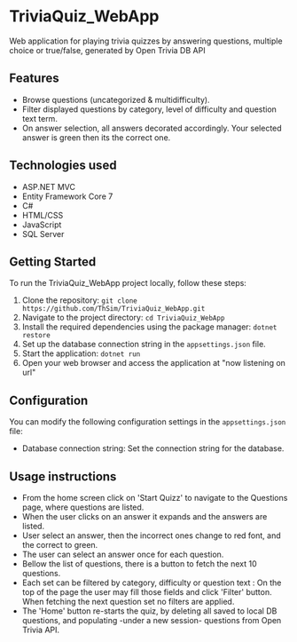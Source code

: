 # TriviaQuiz_WebApp

Web application for playing trivia quizzes by answering questions, multiple choice or true/false, generated by Open Trivia DB API

## Features 
- Browse questions (uncategorized & multidifficulty).
- Filter displayed questions by category, level of difficulty and question text term.
- On answer selection, all answers decorated accordingly. Your selected answer is green then its the correct one.


## Technologies used
- ASP.NET MVC 
- Entity Framework Core 7
- C#
- HTML/CSS
- JavaScript
- SQL Server 

## Getting Started

To run the TriviaQuiz_WebApp project locally, follow these steps:

1. Clone the repository: `git clone https://github.com/ThSim/TriviaQuiz_WebApp.git`
2. Navigate to the project directory: `cd TriviaQuiz_WebApp`
3. Install the required dependencies using the package manager: `dotnet restore`
4. Set up the database connection string in the `appsettings.json` file.
6. Start the application: `dotnet run`
7. Open your web browser and access the application at "now listening on url"

## Configuration

You can modify the following configuration settings in the `appsettings.json` file:

- Database connection string: Set the connection string for the database.

## Usage instructions 

- From the home screen click on 'Start Quizz' to navigate to the Questions page, where questions are listed.
- When the user clicks on an answer it expands and the answers are listed.
- User select an answer, then the incorrect ones change to red font, and the correct to green.
- The user can select an answer once for each question.
- Bellow the list of questions, there is a button to fetch the next 10 questions.
- Each set can be filtered by category, difficulty or question text :
	On the top of the page the user may fill those fields and click 'Filter' button. 
	When fetching the next question set no filters are applied. 
- The 'Home' button re-starts the quiz, by deleting all saved to local DB questions, and populating -under a new session- questions from Open Trivia API.
